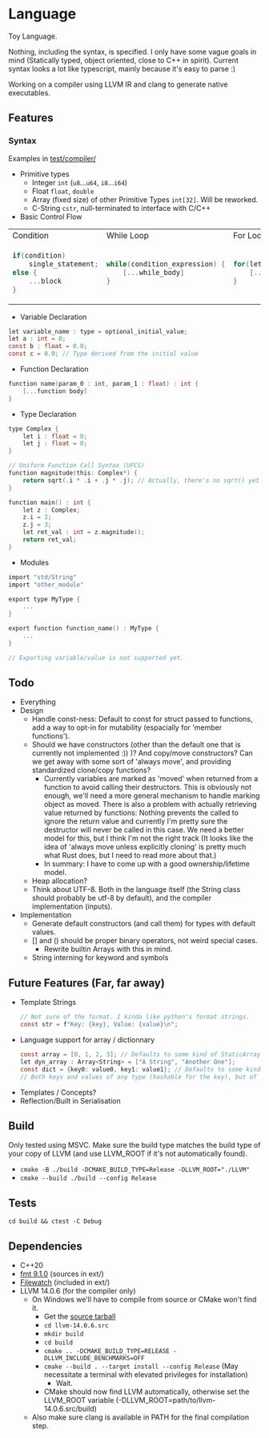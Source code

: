 # Language

Toy Language.

Nothing, including the syntax, is specified. I only have some vague goals in mind (Statically typed, object oriented, close to C++ in spirit). Current syntax looks a lot like typescript, mainly because it's easy to parse :)

Working on a compiler using LLVM IR and clang to generate native executables.

## Features

### Syntax
  Examples in [test/compiler/](test/compiler/)

  - Primitive types
    - Integer `int` (`u8`...`u64`, `i8`...`i64`)
    - Float `float`, `double`
    - Array (fixed size) of other Primitive Types `int[32]`. Will be reworked.
    - C-String `cstr`, null-terminated to interface with C/C++
  - Basic Control Flow
<table>
<tr>
<td> Condition </td> <td> While Loop </td><td> For Loop </td>
</tr>
<tr>
<td>
	
```c
if(condition)
	single_statement;
else {
	...block
}
```
	
</td>
<td>
	
```c
while(condition_expression) {
	[...while_body]
}
```
	
</td>
<td>
	
```c
for(let i : int = 0; i < length; ++i) {
	[...for_body]
}
```
	
</td>
</tr>
</table>

  - Variable Declaration
```c
let variable_name : type = optional_initial_value;
let a : int = 0;
const b : float = 0.0;
const c = 0.0; // Type derived from the initial value
```

  - Function Declaration
```c
function name(param_0 : int, param_1 : float) : int {
	[...function body]
}
```
  - Type Declaration
```c
type Complex {
	let i : float = 0;
	let j : float = 0;
}

// Uniform Function Call Syntax (UFCS)
function magnitude(this: Complex*) {
	return sqrt(.i * .i + .j * .j); // Actually, there's no sqrt() yet
}

function main() : int {
	let z : Complex;
	z.i = 2;
	z.j = 3;
	let ret_val : int = z.magnitude();
	return ret_val;
}
```
  - Modules
```c
import "std/String"
import "other_module"

export type MyType {
	...
}

export function function_name() : MyType {
	...
}

// Exporting variable/value is not supported yet.
```

## Todo
 - Everything
 - Design
   - Handle const-ness: Default to const for struct passed to functions, add a way to opt-in for mutability (espacially for 'member functions').
   - Should we have constructors (other than the default one that is currently not implemented :)) )? And copy/move constructors? Can we get away with some sort of 'always move', and providing standardized clone/copy functions?
     - Currently variables are marked as 'moved' when returned from a function to avoid calling their destructors. This is obviously not enough, we'll need a more general mechanism to handle marking object as moved. There is also a problem with actually retrieving value returned by functions: Nothing prevents the called to ignore the return value and currently I'm pretty sure the destructor will never be called in this case. We need a better model for this, but I think I'm not the right track (It looks like the idea of 'always move unless explicitly cloning' is pretty much what Rust does, but I need to read more about that.)
     - In summary: I have to come up with a good ownership/lifetime model.
   - Heap allocation?
   - Think about UTF-8. Both in the language itself (the String class should probably be utf-8 by default), and the compiler implementation (inputs). 
 - Implementation
   - Generate default constructors (and call them) for types with default values.
   - [] and () should be proper binary operators, not weird special cases.
     - Rewrite builtin Arrays with this in mind.
   - String interning for keyword and symbols

## Future Features (Far, far away)
 - Template Strings
   ```c
   // Not sure of the format. I kinda like python's format strings.
   const str = f"Key: {key}, Value: {value}\n";
   ```
 - Language support for array / dictionnary
   ```c
   const array = [0, 1, 2, 3]; // Defaults to some kind of StaticArray<int>
   let dyn_array : Array<String> = ["A String", "Another One"];
   const dict = {key0: value0, key1: value1}; // Defaults to some kind of Dict<KeyType, ValueType>
   // Both keys and values of any type (hashable for the key), but of a single on for each.
   ```
 - Templates / Concepts?
 - Reflection/Built in Serialisation

## Build

Only tested using MSVC. Make sure the build type matches the build type of your copy of LLVM (and use LLVM_ROOT if it's not automatically found).
 - `cmake -B ./build -DCMAKE_BUILD_TYPE=Release -DLLVM_ROOT="./LLVM"`
 - `cmake --build ./build --config Release`

## Tests

`cd build && ctest -C Debug`

## Dependencies
 - C++20
 - [fmt 9.1.0](https://fmt.dev/9.1.0/) (sources in ext/)
 - [Filewatch](https://github.com/ThomasMonkman/filewatch) (included in ext/)
 - LLVM 14.0.6 (for the compiler only)
   - On Windows we'll have to compile from source or CMake won't find it.
	   - Get the [source tarball](https://github.com/llvm/llvm-project/releases/download/llvmorg-14.0.6/llvm-14.0.6.src.tar.xz)
	   - `cd llvm-14.0.6.src`
	   - `mkdir build`
	   - `cd build`
	   - `cmake .. -DCMAKE_BUILD_TYPE=RELEASE -DLLVM_INCLUDE_BENCHMARKS=OFF`
	   - `cmake --build . --target install --config Release` (May necessitate a terminal with elevated privileges for installation)
		 - Wait.
	   - CMake should now find LLVM automatically, otherwise set the LLVM_ROOT variable (-DLLVM_ROOT=path/to/llvm-14.0.6.src/build)
   - Also make sure clang is available in PATH for the final compilation step.
